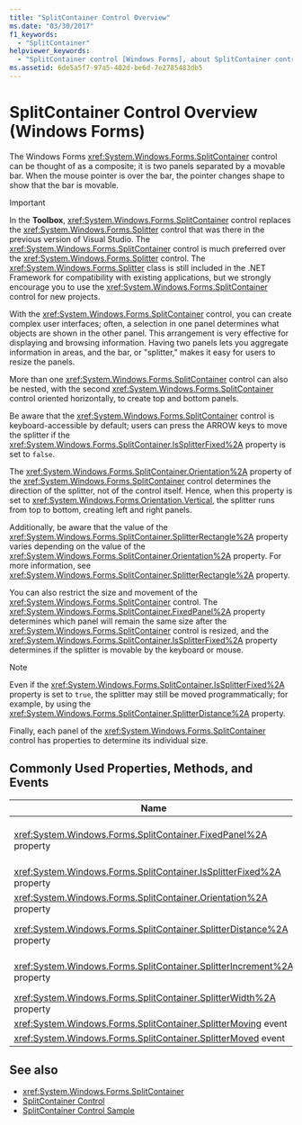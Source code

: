 ```yaml
---
title: "SplitContainer Control Overview"
ms.date: "03/30/2017"
f1_keywords: 
  - "SplitContainer"
helpviewer_keywords: 
  - "SplitContainer control [Windows Forms], about SplitContainer control"
ms.assetid: 6de5a5f7-97a5-402d-be6d-7e2785483db5
---
```

# SplitContainer Control Overview (Windows Forms)
The Windows Forms <xref:System.Windows.Forms.SplitContainer> control can be thought of as a composite; it is two panels separated by a movable bar. When the mouse pointer is over the bar, the pointer changes shape to show that the bar is movable.  
  
> [!IMPORTANT]
> In the **Toolbox**, <xref:System.Windows.Forms.SplitContainer> control replaces the <xref:System.Windows.Forms.Splitter> control that was there in the previous version of Visual Studio. The <xref:System.Windows.Forms.SplitContainer> control is much preferred over the <xref:System.Windows.Forms.Splitter> control. The <xref:System.Windows.Forms.Splitter> class is still included in the .NET Framework for compatibility with existing applications, but we strongly encourage you to use the <xref:System.Windows.Forms.SplitContainer> control for new projects.  
  
 With the <xref:System.Windows.Forms.SplitContainer> control, you can create complex user interfaces; often, a selection in one panel determines what objects are shown in the other panel. This arrangement is very effective for displaying and browsing information. Having two panels lets you aggregate information in areas, and the bar, or "splitter," makes it easy for users to resize the panels.  
  
 More than one <xref:System.Windows.Forms.SplitContainer> control can also be nested, with the second <xref:System.Windows.Forms.SplitContainer> control oriented horizontally, to create top and bottom panels.  
  
 Be aware that the <xref:System.Windows.Forms.SplitContainer> control is keyboard-accessible by default; users can press the ARROW keys to move the splitter if the <xref:System.Windows.Forms.SplitContainer.IsSplitterFixed%2A> property is set to `false`.  
  
 The <xref:System.Windows.Forms.SplitContainer.Orientation%2A> property of the <xref:System.Windows.Forms.SplitContainer> control determines the direction of the splitter, not of the control itself. Hence, when this property is set to <xref:System.Windows.Forms.Orientation.Vertical>, the splitter runs from top to bottom, creating left and right panels.  
  
 Additionally, be aware that the value of the <xref:System.Windows.Forms.SplitContainer.SplitterRectangle%2A> property varies depending on the value of the <xref:System.Windows.Forms.SplitContainer.Orientation%2A> property. For more information, see <xref:System.Windows.Forms.SplitContainer.SplitterRectangle%2A> property.  
  
 You can also restrict the size and movement of the <xref:System.Windows.Forms.SplitContainer> control. The <xref:System.Windows.Forms.SplitContainer.FixedPanel%2A> property determines which panel will remain the same size after the <xref:System.Windows.Forms.SplitContainer> control is resized, and the <xref:System.Windows.Forms.SplitContainer.IsSplitterFixed%2A> property determines if the splitter is movable by the keyboard or mouse.  
  
> [!NOTE]
> Even if the <xref:System.Windows.Forms.SplitContainer.IsSplitterFixed%2A> property is set to `true`, the splitter may still be moved programmatically; for example, by using the <xref:System.Windows.Forms.SplitContainer.SplitterDistance%2A> property.  
  
 Finally, each panel of the <xref:System.Windows.Forms.SplitContainer> control has properties to determine its individual size.  
  
## Commonly Used Properties, Methods, and Events  
  
|Name|Description|  
|----------|-----------------|  
|<xref:System.Windows.Forms.SplitContainer.FixedPanel%2A> property|Determines which panel will remain the same size after the <xref:System.Windows.Forms.SplitContainer> control is resized.|  
|<xref:System.Windows.Forms.SplitContainer.IsSplitterFixed%2A> property|Determines if the splitter can be moved with the keyboard or mouse.|  
|<xref:System.Windows.Forms.SplitContainer.Orientation%2A> property|Determines if the splitter is arranged vertically or horizontally.|  
|<xref:System.Windows.Forms.SplitContainer.SplitterDistance%2A> property|Determines the distance in pixels from the left or upper edge to the movable splitter bar.|  
|<xref:System.Windows.Forms.SplitContainer.SplitterIncrement%2A> property|Determines the minimum distance, in pixels, that the splitter can be moved by the user.|  
|<xref:System.Windows.Forms.SplitContainer.SplitterWidth%2A> property|Determines the thickness, in pixels, of the splitter.|  
|<xref:System.Windows.Forms.SplitContainer.SplitterMoving> event|Occurs when the splitter is moving.|  
|<xref:System.Windows.Forms.SplitContainer.SplitterMoved> event|Occurs when the splitter has moved.|  
  
## See also

- <xref:System.Windows.Forms.SplitContainer>
- [SplitContainer Control](splitcontainer-control-windows-forms.md)
- [SplitContainer Control Sample](https://docs.microsoft.com/previous-versions/visualstudio/visual-studio-2008/0ffz7d1b(v=vs.90))
